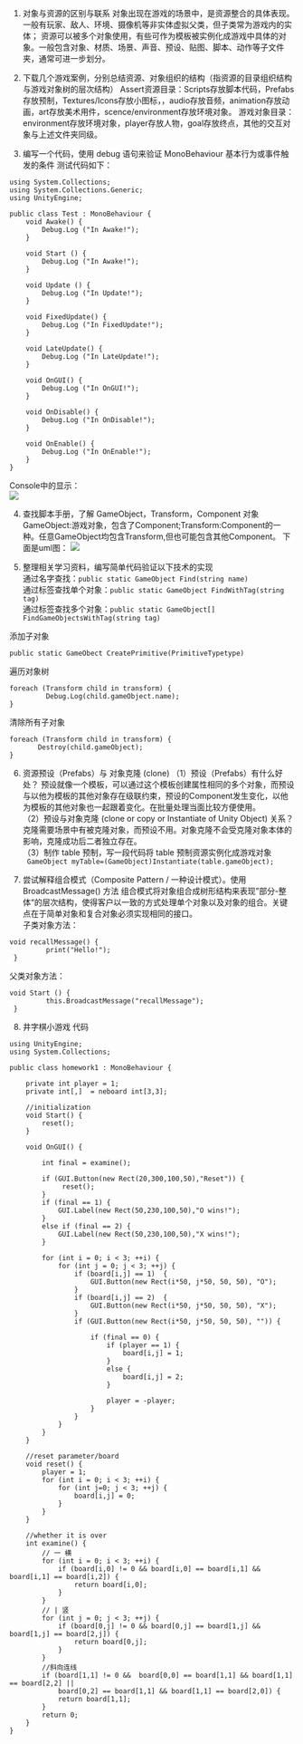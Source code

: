 1. 对象与资源的区别与联系 
对象出现在游戏的场景中，是资源整合的具体表现。一般有玩家、敌人、环境、摄像机等非实体虚拟父类，但子类常为游戏内的实体；
资源可以被多个对象使用，有些可作为模板被实例化成游戏中具体的对象。一般包含对象、材质、场景、声音、预设、贴图、脚本、动作等子文件夹，通常可进一步划分。

2. 下载几个游戏案例，分别总结资源、对象组织的结构（指资源的目录组织结构与游戏对象树的层次结构）
Assert资源目录：Scripts存放脚本代码，Prefabs存放预制，Textures/Icons存放小图标，，audio存放音频，animation存放动画，art存放美术用件，scence/environment存放环境对象。
游戏对象目录：environment存放环境对象，player存放人物，goal存放终点，其他的交互对象与上述文件夹同级。

3. 编写一个代码，使用 debug 语句来验证 MonoBehaviour 基本行为或事件触发的条件
测试代码如下：
``` 
using System.Collections;  
using System.Collections.Generic;  
using UnityEngine;  
  
public class Test : MonoBehaviour {  
    void Awake() {  
        Debug.Log ("In Awake!");  
    }  
  
    void Start () {  
        Debug.Log ("In Awake!");  
    }  
          
    void Update () {  
        Debug.Log ("In Update!");  
    }  
  
    void FixedUpdate() {  
        Debug.Log ("In FixedUpdate!");  
    }  
  
    void LateUpdate() {  
        Debug.Log ("In LateUpdate!");  
    }  
  
    void OnGUI() {  
        Debug.Log ("In OnGUI!");  
    }  
  
    void OnDisable() {  
        Debug.Log ("In OnDisable!");  
    }  
  
    void OnEnable() {  
        Debug.Log ("In OnEnable!");  
    }  
}  
``` 
Console中的显示：  
![](https://raw.githubusercontent.com/Breeze16/Homework/master/pictures/2345_image_file_copy_1.jpg)

4. 查找脚本手册，了解 GameObject，Transform，Component 对象
GameObject:游戏对象，包含了Component;Transform:Component的一种。任意GameObject均包含Transform,但也可能包含其他Component。
下面是uml图：
![](https://github.com/Breeze16/Homework/blob/master/pictures/2345_image_file_copy_3.jpg?raw=true)

5. 整理相关学习资料，编写简单代码验证以下技术的实现  
通过名字查找：``` public static GameObject Find(string name)  ```  
通过标签查找单个对象：``` public static GameObject FindWithTag(string tag)  ```  
通过标签查找多个对象：``` public static GameObject[] FindGameObjectsWithTag(string tag)  ``` 

添加子对象   
``` 
public static GameObect CreatePrimitive(PrimitiveTypetype)
``` 
遍历对象树  
``` 
foreach (Transform child in transform) {  
         Debug.Log(child.gameObject.name);  
}
``` 
清除所有子对象   
``` 
foreach (Transform child in transform) {  
       Destroy(child.gameObject);  
}
``` 
6. 资源预设（Prefabs）与 对象克隆 (clone)
（1）预设（Prefabs）有什么好处？
     预设就像一个模板，可以通过这个模板创建属性相同的多个对象，而预设与以他为模板的其他对象存在级联约束，预设的Component发生变化，以他为模板的其他对象也一起跟着变化。在批量处理当面比较方便使用。  
（2）预设与对象克隆 (clone or copy or Instantiate of Unity Object) 关系？
     克隆需要场景中有被克隆对象，而预设不用。对象克隆不会受克隆对象本体的影响，克隆成功后二者独立存在。  
（3）制作 table 预制，写一段代码将 table 预制资源实例化成游戏对象  
``` GameObject myTable=(GameObject)Instantiate(table.gameObject);``` 

7. 尝试解释组合模式（Composite Pattern / 一种设计模式）。使用 BroadcastMessage() 方法
组合模式将对象组合成树形结构来表现”部分-整体“的层次结构，使得客户以一致的方式处理单个对象以及对象的组合。关键点在于简单对象和复合对象必须实现相同的接口。  
子类对象方法：
``` 
void recallMessage() {    
         print("Hello!");    
 } 
``` 
父类对象方法：
``` 
void Start () {    
         this.BroadcastMessage("recallMessage");    
 }  
``` 

8. 井字棋小游戏 代码
```
using UnityEngine;  
using System.Collections;  
  
public class homework1 : MonoBehaviour {  
  
    private int player = 1;   
    private int[,]  = neboard int[3,3];    
  
    //initialization  
    void Start() {  
        reset();  
    }  
  
    void OnGUI() {

        int final = examine();

        if (GUI.Button(new Rect(20,300,100,50),"Reset")) {
             reset();  
        } 
        if (final == 1) {  
            GUI.Label(new Rect(50,230,100,50),"O wins!");  
        }  
        else if (final == 2) {  
            GUI.Label(new Rect(50,230,100,50),"X wins!");  
        }

        for (int i = 0; i < 3; ++i) {  
            for (int j = 0; j < 3; ++j) {  
                if (board[i,j] == 1)  {
                    GUI.Button(new Rect(i*50, j*50, 50, 50), "O");  
                }
                if (board[i,j] == 2)  {
                    GUI.Button(new Rect(i*50, j*50, 50, 50), "X");  
                }
                if (GUI.Button(new Rect(i*50, j*50, 50, 50), "")) {  

                    if (final == 0) {  
                        if (player == 1) {
                            board[i,j] = 1;
                        }               
                        else {
                            board[i,j] = 2;
                        }  
                    
                        player = -player;  
                    }  
                }  
            }  
        }  
    }  
  
    //reset parameter/board
    void reset() {  
        player = 1;  
        for (int i = 0; i < 3; ++i) {  
            for (int j=0; j < 3; ++j) {  
                board[i,j] = 0;  
            }  
        }  
    }  
  
    //whether it is over 
    int examine() {  
        // 一 横
        for (int i = 0; i < 3; ++i) {  
            if (board[i,0] != 0 && board[i,0] == board[i,1] && board[i,1] == board[i,2]) {  
                return board[i,0];  
            }  
        }  
        // | 竖 
        for (int j = 0; j < 3; ++j) {  
            if (board[0,j] != 0 && board[0,j] == board[1,j] && board[1,j] == board[2,j]) {  
                return board[0,j];  
            }  
        }  
        //斜向连线  
        if (board[1,1] != 0 &&  board[0,0] == board[1,1] && board[1,1] == board[2,2] ||  
            board[0,2] == board[1,1] && board[1,1] == board[2,0]) {  
            return board[1,1];  
        }  
        return 0;  
    }  
}  

```
